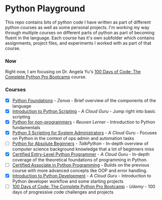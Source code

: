 # Python Playground

This repo contains bits of python code I have written as part of different python courses as well as some personal projects. I'm working my way through multiple courses on different parts of python as part of becoming fluent in the language. Each course has it's own subfolder which contains assignments, project files, and experiments I worked with as part of that course.

### Now
Right now, I am focusing on Dr. Angela Yu's [100 Days of Code: The Complete Python Pro Bootcamp](https://www.udemy.com/course/100-days-of-code/) course.

### Courses

- [x] [Python Foundations](https://connor.engineer/blog/python-foundations-course/) - *Zenva* - Brief overview of the components of the language
- [x] [Introduction to Python Scripting](https://acloudguru.com/course/introduction-to-python-scripting) - *A Cloud Guru* - Jump right into basic scripting
- [x] [Python for non-programmers](https://store.lerner.co.il/python-for-non-programmers-live) - *Reuven Lerner* - Introduction to Python fundamentals
- [x] [Python 3 Scripting for System Administrators](https://acloudguru.com/course?type=course) - *A Cloud Guru* - Focuses on Python in the context of ops admin and automation tasks
- [ ] [Python for Absolute Beginners](https://training.talkpython.fm/courses/explore_beginners/python-for-absolute-beginners) - *TalkPython* - In-depth overview of computer science background knowledge that a lot of beginners miss
- [x] [Certified Entry-Level Python Programmer](https://acloudguru.com/course/certified-entry-level-python-programmer-certification) - *A Cloud Guru* - In-depth coverage of the theoretical foundations of programming in Python.
- [ ] [Certified Associate in Python Programming](https://acloudguru.com/course/certified-associate-in-python-programming-certification-pcap-31-03) - Builds on the previous course with more advanced concepts like OOP and error handling.
- [x] [Introduction to Python Development](https://acloudguru.com/course/introduction-to-python-development) - *A Cloud Guru* - Introduction to Python developer workflow and some starting projects
- [ ] [100 Days of Code: The Complete Python Pro Bootcamp](https://www.udemy.com/course/100-days-of-code/) - *Udemy* - 100 days of progressive code challenges and projects
